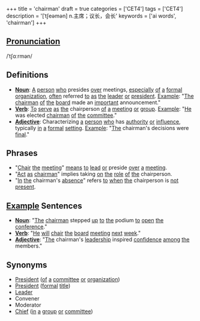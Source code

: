 +++
title = 'chairman'
draft = true
categories = ['CET4']
tags = ['CET4']
description = '[ˈt∫eəmən] n.主席；议长，会长'
keywords = ['ai words', 'chairman']
+++

## [Pronunciation](/en/post/pronunciation/)
/ˈtʃɑːrmən/

## Definitions
- **[Noun](/en/post/noun/)**: [A](/en/post/a/) [person](/en/post/person/) [who](/en/post/who/) presides [over](/en/post/over/) meetings, [especially](/en/post/especially/) [of](/en/post/of/) [a](/en/post/a/) [formal](/en/post/formal/) [organization](/en/post/organization/), [often](/en/post/often/) referred [to](/en/post/to/) [as](/en/post/as/) [the](/en/post/the/) [leader](/en/post/leader/) [or](/en/post/or/) [president](/en/post/president/). [Example](/en/post/example/): "[The](/en/post/the/) [chairman](/en/post/chairman/) [of](/en/post/of/) [the](/en/post/the/) [board](/en/post/board/) made an [important](/en/post/important/) announcement."
- **[Verb](/en/post/verb/)**: [To](/en/post/to/) [serve](/en/post/serve/) [as](/en/post/as/) [the](/en/post/the/) chairperson [of](/en/post/of/) [a](/en/post/a/) [meeting](/en/post/meeting/) [or](/en/post/or/) [group](/en/post/group/). [Example](/en/post/example/): "[He](/en/post/he/) was elected [chairman](/en/post/chairman/) [of](/en/post/of/) [the](/en/post/the/) [committee](/en/post/committee/)."
- **[Adjective](/en/post/adjective/)**: Characterizing [a](/en/post/a/) [person](/en/post/person/) [who](/en/post/who/) has [authority](/en/post/authority/) [or](/en/post/or/) [influence](/en/post/influence/), typically [in](/en/post/in/) [a](/en/post/a/) [formal](/en/post/formal/) [setting](/en/post/setting/). [Example](/en/post/example/): "[The](/en/post/the/) chairman's decisions were [final](/en/post/final/)."

## Phrases
- "[Chair](/en/post/chair/) [the](/en/post/the/) [meeting](/en/post/meeting/)" [means](/en/post/means/) [to](/en/post/to/) [lead](/en/post/lead/) [or](/en/post/or/) preside [over](/en/post/over/) [a](/en/post/a/) [meeting](/en/post/meeting/).
- "[Act](/en/post/act/) [as](/en/post/as/) [chairman](/en/post/chairman/)" implies taking [on](/en/post/on/) [the](/en/post/the/) [role](/en/post/role/) [of](/en/post/of/) [the](/en/post/the/) chairperson.
- "[In](/en/post/in/) [the](/en/post/the/) chairman's [absence](/en/post/absence/)" refers [to](/en/post/to/) [when](/en/post/when/) [the](/en/post/the/) chairperson is [not](/en/post/not/) [present](/en/post/present/).

## [Example](/en/post/example/) Sentences
- **[Noun](/en/post/noun/)**: "[The](/en/post/the/) [chairman](/en/post/chairman/) stepped [up](/en/post/up/) [to](/en/post/to/) [the](/en/post/the/) podium [to](/en/post/to/) [open](/en/post/open/) [the](/en/post/the/) [conference](/en/post/conference/)."
- **[Verb](/en/post/verb/)**: "[He](/en/post/he/) [will](/en/post/will/) [chair](/en/post/chair/) [the](/en/post/the/) [board](/en/post/board/) [meeting](/en/post/meeting/) [next](/en/post/next/) [week](/en/post/week/)."
- **[Adjective](/en/post/adjective/)**: "[The](/en/post/the/) chairman's [leadership](/en/post/leadership/) inspired [confidence](/en/post/confidence/) [among](/en/post/among/) [the](/en/post/the/) members."

## Synonyms
- [President](/en/post/president/) ([of](/en/post/of/) [a](/en/post/a/) [committee](/en/post/committee/) [or](/en/post/or/) [organization](/en/post/organization/))
- [President](/en/post/president/) ([formal](/en/post/formal/) [title](/en/post/title/))
- [Leader](/en/post/leader/)
- Convener
- Moderator
- [Chief](/en/post/chief/) ([in](/en/post/in/) [a](/en/post/a/) [group](/en/post/group/) [or](/en/post/or/) [committee](/en/post/committee/))
